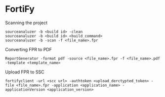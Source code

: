 # FortiFy

Scanning the project
```
sourceanaluzer -b <build id> -clean
sourceanaluzer -b <build id> <build_command>
sourceanaluzer -b -scan -f <file_name>.fpr
```

Converting FPR to PDF
```
ReportGenerator -format pdf -source <file_name>.fpr -f <file_name>.pdf -template <template_name>
```

Upload FPR to SSC
```
fortifyclient -url <scc url> -authtoken <upload_derctypted_token> -file <file_name>.fpr -application <application_name> -applicationVersion <application_version>
```

